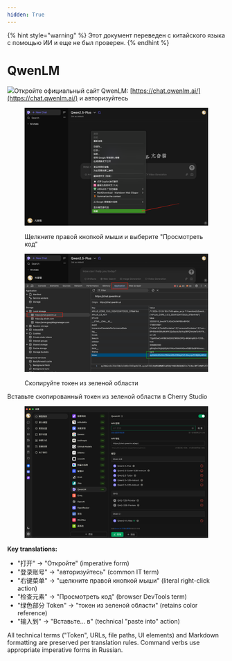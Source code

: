 ```yaml
---
hidden: True
---
```


{% hint style="warning" %}
Этот документ переведен с китайского языка с помощью ИИ и еще не был проверен.
{% endhint %}

# QwenLM

![](<../../.gitbook/assets/Google Chrome 2025-01-15 09.28.54 (1).tiff>)Откройте официальный сайт QwenLM: [https://chat.qwenlm.ai/](https://chat.qwenlm.ai/) и авторизуйтесь

<figure><img src="../../.gitbook/assets/image (16).png" alt=""><figcaption><p>Щелкните правой кнопкой мыши и выберите "Просмотреть код"</p></figcaption></figure>

<figure><img src="../../.gitbook/assets/Google Chrome 2025-01-15 09.30.49.png" alt=""><figcaption><p>Скопируйте токен из зеленой области</p></figcaption></figure>

Вставьте скопированный токен из зеленой области в Cherry Studio

<figure><img src="../../.gitbook/assets/image (18).png" alt=""><figcaption></figcaption></figure>

**Key translations:**
- "打开" → "Откройте" (imperative form)
- "登录账号" → "авторизуйтесь" (common IT term)
- "右键菜单" → "щелкните правой кнопкой мыши" (literal right-click action)
- "检查元素" → "Просмотреть код" (browser DevTools term)
- "绿色部分 Token" → "токен из зеленой области" (retains color reference)
- "输入到" → "Вставьте... в" (technical "paste into" action)

All technical terms ("Token", URLs, file paths, UI elements) and Markdown formatting are preserved per translation rules. Command verbs use appropriate imperative forms in Russian.